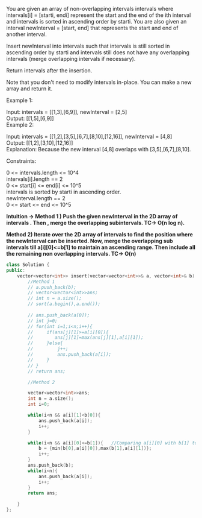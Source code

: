 You are given an array of non-overlapping intervals intervals where intervals[i] = [starti, endi] represent the start and the end of the ith interval and intervals is sorted in ascending order by starti. You are also given an interval newInterval = [start, end] that represents the start and end of another interval.<br>

Insert newInterval into intervals such that intervals is still sorted in ascending order by starti and intervals still does not have any overlapping intervals (merge overlapping intervals if necessary).<br>

Return intervals after the insertion.<br>

Note that you don't need to modify intervals in-place. You can make a new array and return it.<br>

 

Example 1:<br>

Input: intervals = [[1,3],[6,9]], newInterval = [2,5]<br>
Output: [[1,5],[6,9]]<br>
Example 2:<br>

Input: intervals = [[1,2],[3,5],[6,7],[8,10],[12,16]], newInterval = [4,8]<br>
Output: [[1,2],[3,10],[12,16]]<br>
Explanation: Because the new interval [4,8] overlaps with [3,5],[6,7],[8,10].<br>
 

Constraints:<br>

0 <= intervals.length <= 10^4<br>
intervals[i].length == 2<br>
0 <= start[i] <= end[i] <= 10^5<br>
intervals is sorted by starti in ascending order.<br>
newInterval.length == 2<br>
0 <= start <= end <= 10^5<br>


__Intuition -> Method 1 ) Push the given newInterval in the 2D array of intervals . Then , merge the overlapping subintervals. TC-> O(n log n).__

__Method 2) Iterate over the 2D array of intervals to find the position where the newInterval can be inserted. Now, merge the overlapping sub intervals till a[i][0]<=b[1] to maintain an ascending range. Then include all the remaining non overlapping intervals. TC-> O(n)__


```C++
class Solution {
public:
    vector<vector<int>> insert(vector<vector<int>>& a, vector<int>& b) {
        //Method 1
        // a.push_back(b);
        // vector<vector<int>>ans;
        // int n = a.size();
        // sort(a.begin(),a.end());
        
        // ans.push_back(a[0]);
        // int j=0;
        // for(int i=1;i<n;i++){
        //     if(ans[j][1]>=a[i][0]){
        //        ans[j][1]=max(ans[j][1],a[i][1]); 
        //     }else{
        //         j++;
        //         ans.push_back(a[i]);
        //     }
        // }
        // return ans;

        //Method 2

        vector<vector<int>>ans;
        int n = a.size();
        int i=0;

        while(i<n && a[i][1]<b[0]){
            ans.push_back(a[i]);
            i++;
        }

        while(i<n && a[i][0]<=b[1]){   //Comparing a[i][0] with b[1] to maintain range
            b = {min(b[0],a[i][0]),max(b[1],a[i][1])};
            i++;
        }
        ans.push_back(b);
        while(i<n){
            ans.push_back(a[i]);
            i++;
        }
        return ans;

    }
};
```

